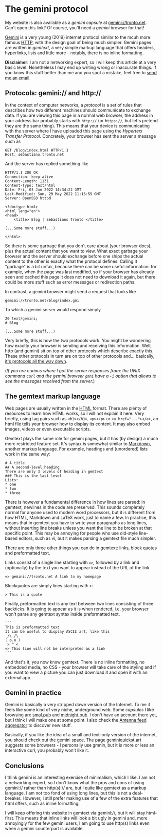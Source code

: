 # The gemini protocol

My website is also available as a *gemini capsule* at
[gemini://tronto.net](gemini://tronto.net).
Can't open this link? Of course, you'll need a *gemini* browser for that!

[Gemini](https://gemini.circumlunar.space) is a very young (2019) internet
protocol similar to the mcuh more famous
[HTTP](https://en.wikipedia.org/wiki/Hypertext_Transfer_Protocol), with
the design goal of being much simpler.
Gemini pages are written in *gemtext*, a very simple markup language that
offers headers, hyperlinks, lists and little more - notably, there is no
inline formatting.

**Disclaimer**: I am not a networking expert, so I will keep this article
at a very basic level. Nonetheless I may end up writing wrong or inaccurate
things. If you know this stuff better than me and you spot a mistake, feel
free to [send me an email](mailto:sebastiano@tronto.net).

## Protocols: gemini:// and http://
In the context of computer networks, a *protocol* is a set of rules that
describes how two different machines should communicate to exchange data.
If you are viewing this page in a normal web browser, the address in your
address bar probably starts with `http://` (or `https://`, but let's pretend
they are the same thing). This means that your device is communicating with
the server where I have uploaded this page using the *Hypertext Transfer
Protocol*. Concretely, your browser has sent the server a message such as

```
GET /blog/index.html HTTP/1.1
Host: sebastiano.tronto.net
```

And the server has replied something like

```
HTTP/1.1 200 OK
Connection: keep-alive
Content-Length: 1131
Content-Type: text/html
Date: Fri, 03 Jun 2022 14:34:22 GMT
Last-Modified: Sun, 29 May 2022 11:15:55 GMT
Server: OpenBSD httpd

<!doctype html>
<html lang="en">
<head>
	<title> Blog | Sebastiano Tronto </title>

(...Some more stuff...)

</html>
```

So there is some garbage that you don't care about (your browser does),
plus the actual content that you want to view. What exact garbage your 
browser and the server should exchange before one ships the actual content
to the other is exactly what the protocol defines. Calling it "garbage"
is a bit unfair, because there can be some useful information: for example,
when the page was last modified, so if your browser has already seen and
cached this page it does not need to download it again, but there could
be more stuff such as error messages or redirection paths.

In contrast, a gemini browser might send a request that looks like

```
gemini://tronto.net/blog/index.gmi
```

To which a gemini server would respond simply

```
20 text/gemini; 
# Blog

(...Some more stuff...)
```

Very briefly, this is how the two protocols work. You might be wondering how
exactly your browser is sending and receiving this information. Well, http
(and gemini) sit on top of other protocols which describe exactly this. These
other protocols in turn are on top of other protocols and... basically,
[it's protocols all the way down](https://en.wikipedia.org/wiki/Internet_protocol_suite).

(*If you are curious where I got the server responses from: the UNIX command
`curl` and the gemini browser [`gmni`](https://git.sr.ht/~sircmpwn/gmni)
have a `-i` option that allows to see the messages received from the server.*)

## The gemtext markup language

Web pages are usually written in the
[HTML](https://en.wikipedia.org/wiki/HTML) format. There are plenty of
resources to learn how HTML works, so I will not explain it here.
Very briefly,
using tag pairs such as `<h1></h1>`, `<p></p>` or `<a href="..."></a>`,
an html file tells your browser how to display its content. It may
also embed images, videos or even executable scripts.

Gemtext plays the same role for gemini pages, but it has (by design)
a much more restricted feature set. It's syntax is somewhat similar to
[Markdown](https://en.wikipedia.org/wiki/Markdown), another markup language.
For example, headings and (unordered) lists work in the same way:

```
# A title
## A second-level heading
There are only 3 levels of heading in gemtext
### This is the last level
Lists:
* one
* two
* three
```

There is however a fundamental difference in how lines are parsed: in gemtext,
newlines in the code are preserved. This sounds completely normal for anyone
used to modern word processors, but it is different from how HTML, Markdown
and LaTeX work, just to name a few. In practice, this means that in gemtext
you have to write your paragraphs as long lines, without inserting line breaks
unless you want the line to be broken at that specific point.
This may be annoying for people who use old-style line-based editors, such as
vi, but it makes parsing a gemtext file much simpler.

There are only three other things you can do in gemtext: links, block quotes
and preformatted text.

Links consist of a single line starting with `=>`, followed by a link and
(optionally) by the text you want to appear instead of the URL of the link.

```
=> gemini://tronto.net A link to my homepage
```

Blockquotes are simply lines starting with `>`:

```
> This is a quote
```

Finally, preformatted text is any text between two lines consisting of three
backticks. It is going to appear as it is when rendered, i.e. your browser
won't parse any gemtext syntax inside preformatted text.

````
```
This is preformatted text
It can be useful to display ASCII art, like this
 /\_/\
( o.o )
 > ^ <
=> This line will not be interpreted as a link
```
````

And that's it, you now know gemtext. There is no inline formatting, no
embedded media, no CSS - your browser will take care of the styling and
if you want to view a picture you can just download it and open it with
an external app.

## Gemini in practice

Gemini is basically a very stripped down version of the Internet. To me it
feels like some kind of very niche, underground web. Some *capsules* I like
browsing are [smol.pub](gemini://smol.pub) and
[midnight.pub](gemini://midnight.pub). I don't have an account there
yet, but I think I will make one at some point. I also check the
[Antenna feed aggregator](gemini://warmedal.se/~antenna) to discover new
stuff.

Basically, if you like the idea of a small and text-only version
of the internet, you should check out the gemini space.
The page [geminiquickst.art](http://geminiquickst.art) suggests some
browsers - I personally use gmnln, but it is more or less an interactive
curl, you probably won't like it.

## Conclusions

I think gemini is an interesting exercise of minimalism, which I like.
I am not a networking expert, so I don't know what the pros and cons of using
gemini:// rather than http(s):// are, but I quite like gemtext as a markup
language. I am not too fond of using long lines, but this is not
a deal-breaker. However, I still prefer making use of a few of the extra
features that html offers, such as inline formatting.

I will keep offering this website in gemtext via gemini://, but it will
stay html-first. This means that inline links will look a bit ugly in gemini
and, more annoyingly for the few gemini users, I am going to use
http(s) links even when a gemini counterpart is available.

